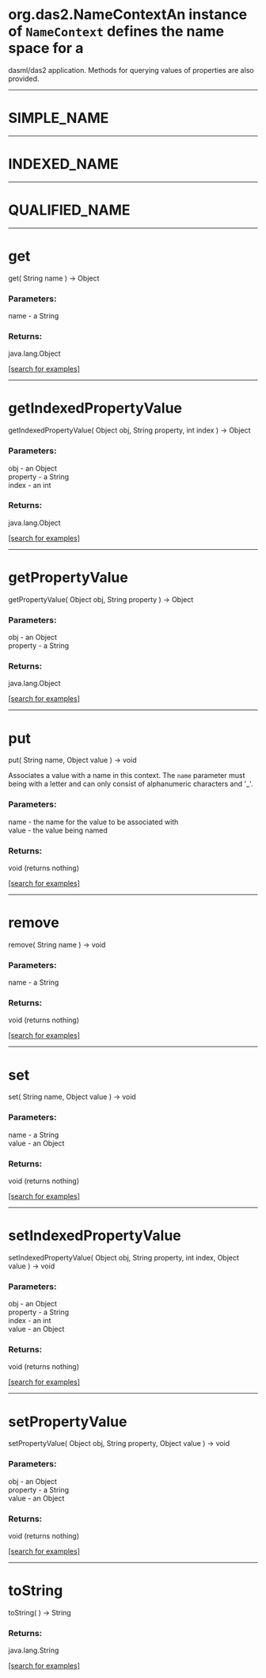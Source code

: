# org.das2.NameContextAn instance of <code>NameContext</code> defines the name space for a
 dasml/das2 application.  Methods for querying values of properties are
 also provided.
***
<a name="SIMPLE_NAME"></a>
# SIMPLE_NAME



***
<a name="INDEXED_NAME"></a>
# INDEXED_NAME



***
<a name="QUALIFIED_NAME"></a>
# QUALIFIED_NAME



***
<a name="get"></a>
# get
get( String name ) &rarr; Object



### Parameters:
name - a String

### Returns:
java.lang.Object


<a href="https://github.com/autoplot/dev/search?q=get&unscoped_q=get">[search for examples]</a>

***
<a name="getIndexedPropertyValue"></a>
# getIndexedPropertyValue
getIndexedPropertyValue( Object obj, String property, int index ) &rarr; Object



### Parameters:
obj - an Object
<br>property - a String
<br>index - an int

### Returns:
java.lang.Object


<a href="https://github.com/autoplot/dev/search?q=getIndexedPropertyValue&unscoped_q=getIndexedPropertyValue">[search for examples]</a>

***
<a name="getPropertyValue"></a>
# getPropertyValue
getPropertyValue( Object obj, String property ) &rarr; Object



### Parameters:
obj - an Object
<br>property - a String

### Returns:
java.lang.Object


<a href="https://github.com/autoplot/dev/search?q=getPropertyValue&unscoped_q=getPropertyValue">[search for examples]</a>

***
<a name="put"></a>
# put
put( String name, Object value ) &rarr; void

Associates a value with a name in this context.  The <code>name</code>
 parameter must being with a letter and can only consist of alphanumeric
 characters and '_'.

### Parameters:
name - the name for the value to be associated with
<br>value - the value being named

### Returns:
void (returns nothing)


<a href="https://github.com/autoplot/dev/search?q=put&unscoped_q=put">[search for examples]</a>

***
<a name="remove"></a>
# remove
remove( String name ) &rarr; void



### Parameters:
name - a String

### Returns:
void (returns nothing)


<a href="https://github.com/autoplot/dev/search?q=remove&unscoped_q=remove">[search for examples]</a>

***
<a name="set"></a>
# set
set( String name, Object value ) &rarr; void



### Parameters:
name - a String
<br>value - an Object

### Returns:
void (returns nothing)


<a href="https://github.com/autoplot/dev/search?q=set&unscoped_q=set">[search for examples]</a>

***
<a name="setIndexedPropertyValue"></a>
# setIndexedPropertyValue
setIndexedPropertyValue( Object obj, String property, int index, Object value ) &rarr; void



### Parameters:
obj - an Object
<br>property - a String
<br>index - an int
<br>value - an Object

### Returns:
void (returns nothing)


<a href="https://github.com/autoplot/dev/search?q=setIndexedPropertyValue&unscoped_q=setIndexedPropertyValue">[search for examples]</a>

***
<a name="setPropertyValue"></a>
# setPropertyValue
setPropertyValue( Object obj, String property, Object value ) &rarr; void



### Parameters:
obj - an Object
<br>property - a String
<br>value - an Object

### Returns:
void (returns nothing)


<a href="https://github.com/autoplot/dev/search?q=setPropertyValue&unscoped_q=setPropertyValue">[search for examples]</a>

***
<a name="toString"></a>
# toString
toString(  ) &rarr; String



### Returns:
java.lang.String


<a href="https://github.com/autoplot/dev/search?q=toString&unscoped_q=toString">[search for examples]</a>

